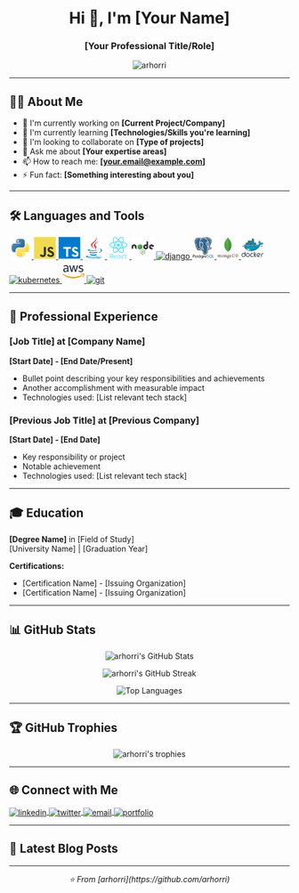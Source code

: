 <h1 align="center">Hi 👋, I'm [Your Name]</h1>
<h3 align="center">[Your Professional Title/Role]</h3>

<p align="center">
  <img src="https://komarev.com/ghpvc/?username=arhorri&label=Profile%20views&color=0e75b6&style=flat" alt="arhorri" />
</p>

---

## 👨‍💻 About Me

- 🔭 I'm currently working on **[Current Project/Company]**
- 🌱 I'm currently learning **[Technologies/Skills you're learning]**
- 👯 I'm looking to collaborate on **[Type of projects]**
- 💬 Ask me about **[Your expertise areas]**
- 📫 How to reach me: **[your.email@example.com]**
- ⚡ Fun fact: **[Something interesting about you]**

---

## 🛠️ Languages and Tools

<p align="left">
  <!-- Programming Languages -->
  <a href="https://www.python.org" target="_blank" rel="noreferrer">
    <img src="https://raw.githubusercontent.com/devicons/devicon/master/icons/python/python-original.svg" alt="python" width="40" height="40"/>
  </a>
  <a href="https://developer.mozilla.org/en-US/docs/Web/JavaScript" target="_blank" rel="noreferrer">
    <img src="https://raw.githubusercontent.com/devicons/devicon/master/icons/javascript/javascript-original.svg" alt="javascript" width="40" height="40"/>
  </a>
  <a href="https://www.typescriptlang.org/" target="_blank" rel="noreferrer">
    <img src="https://raw.githubusercontent.com/devicons/devicon/master/icons/typescript/typescript-original.svg" alt="typescript" width="40" height="40"/>
  </a>
  <a href="https://www.java.com" target="_blank" rel="noreferrer">
    <img src="https://raw.githubusercontent.com/devicons/devicon/master/icons/java/java-original.svg" alt="java" width="40" height="40"/>
  </a>
  
  <!-- Frameworks -->
  <a href="https://reactjs.org/" target="_blank" rel="noreferrer">
    <img src="https://raw.githubusercontent.com/devicons/devicon/master/icons/react/react-original-wordmark.svg" alt="react" width="40" height="40"/>
  </a>
  <a href="https://nodejs.org" target="_blank" rel="noreferrer">
    <img src="https://raw.githubusercontent.com/devicons/devicon/master/icons/nodejs/nodejs-original-wordmark.svg" alt="nodejs" width="40" height="40"/>
  </a>
  <a href="https://www.djangoproject.com/" target="_blank" rel="noreferrer">
    <img src="https://cdn.worldvectorlogo.com/logos/django.svg" alt="django" width="40" height="40"/>
  </a>
  
  <!-- Databases -->
  <a href="https://www.postgresql.org" target="_blank" rel="noreferrer">
    <img src="https://raw.githubusercontent.com/devicons/devicon/master/icons/postgresql/postgresql-original-wordmark.svg" alt="postgresql" width="40" height="40"/>
  </a>
  <a href="https://www.mongodb.com/" target="_blank" rel="noreferrer">
    <img src="https://raw.githubusercontent.com/devicons/devicon/master/icons/mongodb/mongodb-original-wordmark.svg" alt="mongodb" width="40" height="40"/>
  </a>
  
  <!-- DevOps & Tools -->
  <a href="https://www.docker.com/" target="_blank" rel="noreferrer">
    <img src="https://raw.githubusercontent.com/devicons/devicon/master/icons/docker/docker-original-wordmark.svg" alt="docker" width="40" height="40"/>
  </a>
  <a href="https://kubernetes.io" target="_blank" rel="noreferrer">
    <img src="https://www.vectorlogo.zone/logos/kubernetes/kubernetes-icon.svg" alt="kubernetes" width="40" height="40"/>
  </a>
  <a href="https://aws.amazon.com" target="_blank" rel="noreferrer">
    <img src="https://raw.githubusercontent.com/devicons/devicon/master/icons/amazonwebservices/amazonwebservices-original-wordmark.svg" alt="aws" width="40" height="40"/>
  </a>
  <a href="https://git-scm.com/" target="_blank" rel="noreferrer">
    <img src="https://www.vectorlogo.zone/logos/git-scm/git-scm-icon.svg" alt="git" width="40" height="40"/>
  </a>
</p>

---

## 💼 Professional Experience

### [Job Title] at [Company Name]
**[Start Date] - [End Date/Present]**
- Bullet point describing your key responsibilities and achievements
- Another accomplishment with measurable impact
- Technologies used: [List relevant tech stack]

### [Previous Job Title] at [Previous Company]
**[Start Date] - [End Date]**
- Key responsibility or project
- Notable achievement
- Technologies used: [List relevant tech stack]

---

## 🎓 Education

**[Degree Name]** in [Field of Study]  
[University Name] | [Graduation Year]

**Certifications:**
- [Certification Name] - [Issuing Organization]
- [Certification Name] - [Issuing Organization]

---

## 📊 GitHub Stats

<p align="center">
  <img src="https://github-readme-stats.vercel.app/api?username=arhorri&show_icons=true&theme=radical&hide_border=true" alt="arhorri's GitHub Stats" />
</p>

<p align="center">
  <img src="https://github-readme-streak-stats.herokuapp.com/?user=arhorri&theme=radical&hide_border=true" alt="arhorri's GitHub Streak" />
</p>

<p align="center">
  <img src="https://github-readme-stats.vercel.app/api/top-langs/?username=arhorri&layout=compact&theme=radical&hide_border=true" alt="Top Languages" />
</p>

---

## 🏆 GitHub Trophies

<p align="center">
  <img src="https://github-profile-trophy.vercel.app/?username=arhorri&theme=radical&no-frame=true&no-bg=true&margin-w=4&row=1" alt="arhorri's trophies" />
</p>

---

## 🌐 Connect with Me

<p align="left">
  <a href="https://linkedin.com/in/[your-linkedin-username]" target="blank">
    <img align="center" src="https://raw.githubusercontent.com/rahuldkjain/github-profile-readme-generator/master/src/images/icons/Social/linked-in-alt.svg" alt="linkedin" height="30" width="40" />
  </a>
  <a href="https://twitter.com/[your-twitter-handle]" target="blank">
    <img align="center" src="https://raw.githubusercontent.com/rahuldkjain/github-profile-readme-generator/master/src/images/icons/Social/twitter.svg" alt="twitter" height="30" width="40" />
  </a>
  <a href="mailto:[your.email@example.com]" target="blank">
    <img align="center" src="https://cdn-icons-png.flaticon.com/512/732/732200.png" alt="email" height="30" width="40" />
  </a>
  <a href="https://[your-portfolio-website].com" target="blank">
    <img align="center" src="https://cdn-icons-png.flaticon.com/512/2521/2521826.png" alt="portfolio" height="30" width="40" />
  </a>
</p>

---

## 📝 Latest Blog Posts

<!-- BLOG-POST-LIST:START -->
<!-- BLOG-POST-LIST:END -->

---

<p align="center">
  <i>⭐️ From [arhorri](https://github.com/arhorri)</i>
</p>
